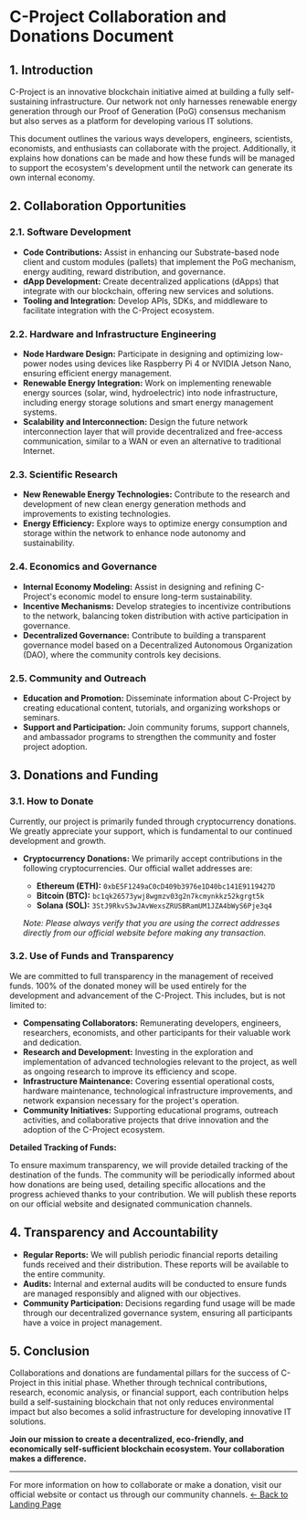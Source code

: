 # C-Project Collaboration and Donations Document

## 1. Introduction

C-Project is an innovative blockchain initiative aimed at building a fully self-sustaining infrastructure. Our network not only harnesses renewable energy generation through our Proof of Generation (PoG) consensus mechanism but also serves as a platform for developing various IT solutions.

This document outlines the various ways developers, engineers, scientists, economists, and enthusiasts can collaborate with the project. Additionally, it explains how donations can be made and how these funds will be managed to support the ecosystem's development until the network can generate its own internal economy.

## 2. Collaboration Opportunities

### 2.1. Software Development

- **Code Contributions:** Assist in enhancing our Substrate-based node client and custom modules (pallets) that implement the PoG mechanism, energy auditing, reward distribution, and governance.
- **dApp Development:** Create decentralized applications (dApps) that integrate with our blockchain, offering new services and solutions.
- **Tooling and Integration:** Develop APIs, SDKs, and middleware to facilitate integration with the C-Project ecosystem.

### 2.2. Hardware and Infrastructure Engineering

- **Node Hardware Design:** Participate in designing and optimizing low-power nodes using devices like Raspberry Pi 4 or NVIDIA Jetson Nano, ensuring efficient energy management.
- **Renewable Energy Integration:** Work on implementing renewable energy sources (solar, wind, hydroelectric) into node infrastructure, including energy storage solutions and smart energy management systems.
- **Scalability and Interconnection:** Design the future network interconnection layer that will provide decentralized and free-access communication, similar to a WAN or even an alternative to traditional Internet.

### 2.3. Scientific Research

- **New Renewable Energy Technologies:** Contribute to the research and development of new clean energy generation methods and improvements to existing technologies.
- **Energy Efficiency:** Explore ways to optimize energy consumption and storage within the network to enhance node autonomy and sustainability.

### 2.4. Economics and Governance

- **Internal Economy Modeling:** Assist in designing and refining C-Project's economic model to ensure long-term sustainability.
- **Incentive Mechanisms:** Develop strategies to incentivize contributions to the network, balancing token distribution with active participation in governance.
- **Decentralized Governance:** Contribute to building a transparent governance model based on a Decentralized Autonomous Organization (DAO), where the community controls key decisions.

### 2.5. Community and Outreach

- **Education and Promotion:** Disseminate information about C-Project by creating educational content, tutorials, and organizing workshops or seminars.
- **Support and Participation:** Join community forums, support channels, and ambassador programs to strengthen the community and foster project adoption.

## 3. Donations and Funding

### 3.1. How to Donate

Currently, our project is primarily funded through cryptocurrency donations. We greatly appreciate your support, which is fundamental to our continued development and growth.

* **Cryptocurrency Donations:** We primarily accept contributions in the following cryptocurrencies. Our official wallet addresses are:
    * **Ethereum (ETH):** `0xbE5F1249aC0cD409b3976e1D40bc141E9119427D`
    * **Bitcoin (BTC):** `bc1qk26573ywj8wgmzv03g2n7kcmynkkz52kgrgt5k`
    * **Solana (SOL):** `3StJ9RkvS3wJAvWexsZRUSBRamUM1JZA4bWyS6Pje3q4`

    *Note: Please always verify that you are using the correct addresses directly from our official website before making any transaction.*

### 3.2. Use of Funds and Transparency

We are committed to full transparency in the management of received funds. 100% of the donated money will be used entirely for the development and advancement of the C-Project. This includes, but is not limited to:

* **Compensating Collaborators:** Remunerating developers, engineers, researchers, economists, and other participants for their valuable work and dedication.
* **Research and Development:** Investing in the exploration and implementation of advanced technologies relevant to the project, as well as ongoing research to improve its efficiency and scope.
* **Infrastructure Maintenance:** Covering essential operational costs, hardware maintenance, technological infrastructure improvements, and network expansion necessary for the project's operation.
* **Community Initiatives:** Supporting educational programs, outreach activities, and collaborative projects that drive innovation and the adoption of the C-Project ecosystem.

**Detailed Tracking of Funds:**

To ensure maximum transparency, we will provide detailed tracking of the destination of the funds. The community will be periodically informed about how donations are being used, detailing specific allocations and the progress achieved thanks to your contribution. We will publish these reports on our official website and designated communication channels.

## 4. Transparency and Accountability

- **Regular Reports:** We will publish periodic financial reports detailing funds received and their distribution. These reports will be available to the entire community.
- **Audits:** Internal and external audits will be conducted to ensure funds are managed responsibly and aligned with our objectives.
- **Community Participation:** Decisions regarding fund usage will be made through our decentralized governance system, ensuring all participants have a voice in project management.

## 5. Conclusion

Collaborations and donations are fundamental pillars for the success of C-Project in this initial phase. Whether through technical contributions, research, economic analysis, or financial support, each contribution helps build a self-sustaining blockchain that not only reduces environmental impact but also becomes a solid infrastructure for developing innovative IT solutions.

**Join our mission to create a decentralized, eco-friendly, and economically self-sufficient blockchain ecosystem. Your collaboration makes a difference.**

---

For more information on how to collaborate or make a donation, visit our official website or contact us through our community channels.
[← Back to Landing Page](https://cproject.io)
